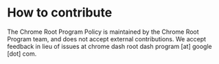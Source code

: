 # How to contribute

The Chrome Root Program Policy is maintained by the Chrome Root Program team,
and does not accept external contributions. We accept feedback in lieu of
issues at chrome dash root dash program [at] google [dot] com.

